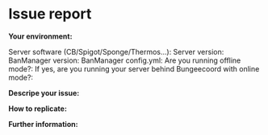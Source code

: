 # Issue report
<!--- To investigate your issue with BanManager you have to provide us -->
<!--- some information about your environment. Failing to do so may -->
<!--- result in an invalid report that cannot be resolved. -->
<!--- Please stick to this template unless you are posting a feature request. -->
**Your environment:** 
<!--- Use /version and /version pluginname if in doubt -->
Server software (CB/Spigot/Sponge/Thermos...):
Server version: 
BanManager version: 
BanManager config.yml: 
Are you running offline mode?: 
If yes, are you running your server behind Bungeecoord with online mode?: 
<!--- Hint: Use pastebin.com or similar to provide your config file. Make -->
<!--- sure to garble/remove any MySQL credentials before uploading your file! -->


**Descripe your issue:** 
<!--- Tell us what happens or not happens und and you expect. -->
<!--- If you have any BanManager related console output or BanManager seems -->
<!--- not to load at all provide us a FULL STARTUP LOG on pastebin.com or similar. -->
 


**How to replicate:** 
<!--- If you can reproduce the issue please tell us in detail how to do that -->
 


**Further information:**
<!--- Anything what you want to tell us that did not fit above can be put here -->
 
 
